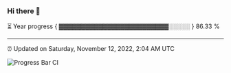 ### Hi there 👋

⏳ Year progress { ▓▓▓▓▓▓▓▓▓▓▓▓▓▓▓▓▓▓▓▓▓▓▓▓▓░░░░░ } 86.33 %

---

⏰ Updated on Saturday, November 12, 2022, 2:04 AM UTC

![Progress Bar CI](https://github.com/arthurbuhl/arthurbuhl/workflows/Progress%20Bar%20CI/badge.svg)
